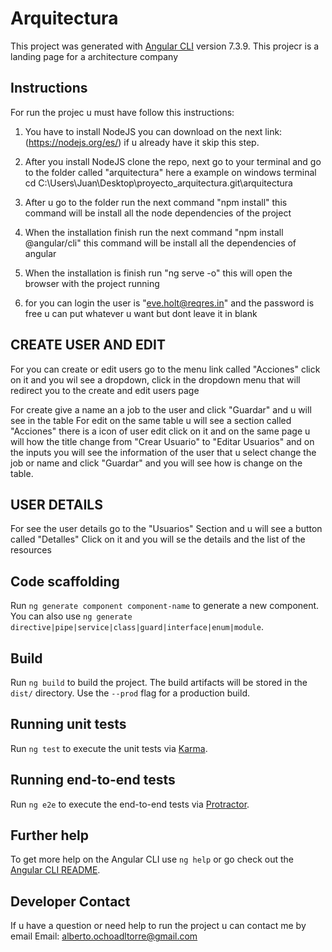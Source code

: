 # Arquitectura

This project was generated with [Angular CLI](https://github.com/angular/angular-cli) version 7.3.9.
This projecr is a landing page for a architecture company

## Instructions
For run the projec u must have follow this instructions:
1. You have to install NodeJS you can  download on the next link: (https://nodejs.org/es/)
 if u already have it skip this step.

2. After you install NodeJS clone the repo, next go to your terminal and go to the folder called "arquitectura" here a example on windows terminal
cd C:\Users\Juan\Desktop\proyecto_arquitectura.git\arquitectura

3. After u go to the folder run the next command "npm install" this command will be install all the node dependencies of the project

4. When the installation finish run the next command "npm install @angular/cli" this command will be install all the dependencies of angular

5. When the installation is finish run "ng serve -o"  this will open the browser with the project running

6. for you can login the user is "eve.holt@reqres.in" and the password is free u can put whatever u want but dont leave it in blank 

## CREATE USER AND EDIT
For you can create or edit users go to the menu link called "Acciones" click on it and you wil see a dropdown, click in the dropdown menu that will redirect you to the create and edit users page

For create give a name an a job to the user and click "Guardar" and  u will see in the table 
For edit on the same table u will see a section called "Acciones" there is a icon of user edit click on it and on the same page u will how the title change from "Crear Usuario" to "Editar Usuarios" and on the inputs you will see the information of the user that u select change the job or name and click "Guardar" and you will see how is change on the table.

## USER DETAILS 
For see the user details go to the "Usuarios" Section and u will see a button called "Detalles" Click on it and you will se the details and the list of the resources


## Code scaffolding

Run `ng generate component component-name` to generate a new component. You can also use `ng generate directive|pipe|service|class|guard|interface|enum|module`.

## Build

Run `ng build` to build the project. The build artifacts will be stored in the `dist/` directory. Use the `--prod` flag for a production build.

## Running unit tests

Run `ng test` to execute the unit tests via [Karma](https://karma-runner.github.io).

## Running end-to-end tests

Run `ng e2e` to execute the end-to-end tests via [Protractor](http://www.protractortest.org/).

## Further help

To get more help on the Angular CLI use `ng help` or go check out the [Angular CLI README](https://github.com/angular/angular-cli/blob/master/README.md).

## Developer Contact
If u have a question or need help to run the project u can contact me by email
Email: alberto.ochoadltorre@gmail.com
